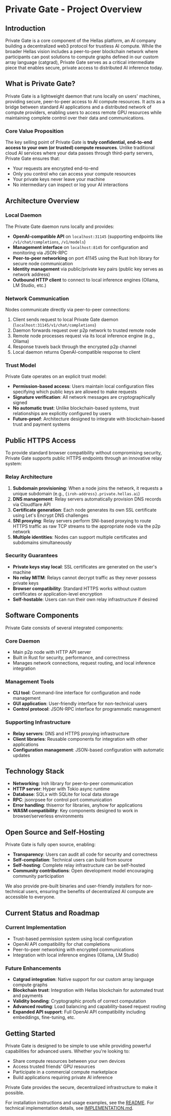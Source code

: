 # Private Gate - Project Overview

## Introduction

Private Gate is a core component of the Hellas platform, an AI company building a decentralized web3 protocol for trustless AI compute. While the broader Hellas vision includes a peer-to-peer blockchain network where participants can post solutions to compute graphs defined in our custom array language (catgrad), Private Gate serves as a critical intermediate piece that enables secure, private access to distributed AI inference today.

## What is Private Gate?

Private Gate is a lightweight daemon that runs locally on users' machines, providing secure, peer-to-peer access to AI compute resources. It acts as a bridge between standard AI applications and a distributed network of compute providers, enabling users to access remote GPU resources while maintaining complete control over their data and communications.

### Core Value Proposition

The key selling point of Private Gate is **truly confidential, end-to-end access to your own (or trusted) compute resources**. Unlike traditional cloud AI services where your data passes through third-party servers, Private Gate ensures that:

- Your requests are encrypted end-to-end
- Only you control who can access your compute resources  
- Your private keys never leave your machine
- No intermediary can inspect or log your AI interactions

## Architecture Overview

### Local Daemon
The Private Gate daemon runs locally and provides:
- **OpenAI-compatible API** on `localhost:31145` (supporting endpoints like `/v1/chat/completions`, `/v1/models`)
- **Management interface** on `localhost:8145` for configuration and monitoring via JSON-RPC
- **Peer-to-peer networking** on port 41145 using the Rust Iroh library for secure node communication
- **Identity management** via public/private key pairs (public key serves as network address)
- **Outbound HTTP client** to connect to local inference engines (Ollama, LM Studio, etc.)

### Network Communication
Nodes communicate directly via peer-to-peer connections:
1. Client sends request to local Private Gate daemon (`localhost:31145/v1/chat/completions`)
2. Daemon forwards request over p2p network to trusted remote node
3. Remote node processes request via its local inference engine (e.g., Ollama)
4. Response travels back through the encrypted p2p channel
5. Local daemon returns OpenAI-compatible response to client

### Trust Model
Private Gate operates on an explicit trust model:
- **Permission-based access**: Users maintain local configuration files specifying which public keys are allowed to make requests
- **Signature verification**: All network messages are cryptographically signed
- **No automatic trust**: Unlike blockchain-based systems, trust relationships are explicitly configured by users
- **Future-proof**: Architecture designed to integrate with blockchain-based trust and payment systems

## Public HTTPS Access

To provide standard browser compatibility without compromising security, Private Gate supports public HTTPS endpoints through an innovative relay system:

### Relay Architecture
1. **Subdomain provisioning**: When a node joins the network, it requests a unique subdomain (e.g., `{iroh-address}.private.hellas.ai`)
2. **DNS management**: Relay servers automatically provision DNS records via Cloudflare API
3. **Certificate generation**: Each node generates its own SSL certificate using Let's Encrypt DNS challenges
4. **SNI proxying**: Relay servers perform SNI-based proxying to route HTTPS traffic as raw TCP streams to the appropriate node via the p2p network
5. **Multiple identities**: Nodes can support multiple certificates and subdomains simultaneously

### Security Guarantees
- **Private keys stay local**: SSL certificates are generated on the user's machine
- **No relay MITM**: Relays cannot decrypt traffic as they never possess private keys
- **Browser compatibility**: Standard HTTPS works without custom certificates or application-level encryption
- **Self-hostable**: Users can run their own relay infrastructure if desired

## Software Components

Private Gate consists of several integrated components:

### Core Daemon
- Main p2p node with HTTP API server
- Built in Rust for security, performance, and correctness
- Manages network connections, request routing, and local inference integration

### Management Tools
- **CLI tool**: Command-line interface for configuration and node management
- **GUI application**: User-friendly interface for non-technical users
- **Control protocol**: JSON-RPC interface for programmatic management

### Supporting Infrastructure
- **Relay servers**: DNS and HTTPS proxying infrastructure  
- **Client libraries**: Reusable components for integration with other applications
- **Configuration management**: JSON-based configuration with automatic updates

## Technology Stack

- **Networking**: Iroh library for peer-to-peer communication
- **HTTP server**: Hyper with Tokio async runtime
- **Database**: SQLx with SQLite for local data storage  
- **RPC**: jsonrpsee for control port communication
- **Error handling**: thiserror for libraries, anyhow for applications
- **WASM compatibility**: Key components designed to work in browser/serverless environments

## Open Source and Self-Hosting

Private Gate is fully open source, enabling:
- **Transparency**: Users can audit all code for security and correctness
- **Self-compilation**: Technical users can build from source
- **Self-hosting**: Complete relay infrastructure can be self-hosted
- **Community contributions**: Open development model encouraging community participation

We also provide pre-built binaries and user-friendly installers for non-technical users, ensuring the benefits of decentralized AI compute are accessible to everyone.

## Current Status and Roadmap

### Current Implementation
- Trust-based permission system using local configuration
- OpenAI API compatibility for chat completions
- Peer-to-peer networking with encrypted communications
- Integration with local inference engines (Ollama, LM Studio)

### Future Enhancements
- **Catgrad integration**: Native support for our custom array language compute graphs
- **Blockchain trust**: Integration with Hellas blockchain for automated trust and payments
- **Validity bonding**: Cryptographic proofs of correct computation
- **Advanced routing**: Load balancing and capability-based request routing
- **Expanded API support**: Full OpenAI API compatibility including embeddings, fine-tuning, etc.

## Getting Started

Private Gate is designed to be simple to use while providing powerful capabilities for advanced users. Whether you're looking to:
- Share compute resources between your own devices
- Access trusted friends' GPU resources
- Participate in a commercial compute marketplace
- Build applications requiring private AI inference

Private Gate provides the secure, decentralized infrastructure to make it possible.

For installation instructions and usage examples, see the [README](../README.md).
For technical implementation details, see [IMPLEMENTATION.md](IMPLEMENTATION.md).